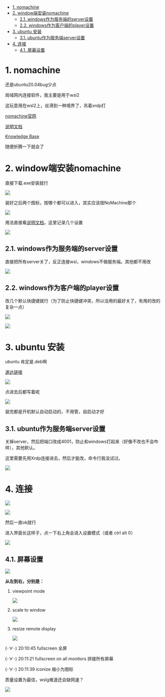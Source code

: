 <!-- TOC -->

- [1. nomachine](#1-nomachine)
- [2. window端安装nomachine](#2-window端安装nomachine)
  - [2.1. windows作为服务端的server设置](#21-windows作为服务端的server设置)
  - [2.2. windows作为客户端的player设置](#22-windows作为客户端的player设置)
- [3. ubuntu 安装](#3-ubuntu-安装)
  - [3.1. ubuntu作为服务端server设置](#31-ubuntu作为服务端server设置)
- [4. 连接](#4-连接)
  - [4.1. 屏幕设置](#41-屏幕设置)

<!-- /TOC -->

# 1. nomachine

还是ubuntu20.04bug少点

局域网内连接软件，我主要是用于wsl2

这玩意用在wsl2上，丝滑到一种境界了，吊着xrdp打

[nomachine官网](https://www.nomachine.com/)

[说明文档](https://kb.nomachine.com/DT07S00236?s=minimize%20the%20windows)

[Knowledge Base](https://kb.nomachine.com/)

随便折腾一下就会了

# 2. window端安装nomachine

直接下载.exe安装就行

![](https://cdn.jsdelivr.net/gh/gf9276/image/nomachine/0.png)

装好之后两个图标，按哪个都可以进入，其实应该按NoMachine那个

![](https://cdn.jsdelivr.net/gh/gf9276/image/nomachine/2.png)

用法直接看[说明文档](https://kb.nomachine.com/DT07S00236?s=minimize%20the%20windows)，这里记录几个设置

![](https://cdn.jsdelivr.net/gh/gf9276/image/nomachine/3.png)

## 2.1. windows作为服务端的server设置

直接把所有server关了，反正连接wsl，windows不做服务端。其他都不用改

![](https://cdn.jsdelivr.net/gh/gf9276/image/nomachine/20230815211220.png)

## 2.2. windows作为客户端的player设置

改几个默认快捷键就行（为了防止快捷键冲突，所以没用的最好关了，有用的改的复杂一点）

![](https://cdn.jsdelivr.net/gh/gf9276/image/nomachine/20230815211330.png)

![](https://cdn.jsdelivr.net/gh/gf9276/image/nomachine/20230815211611.png)


# 3. ubuntu 安装

ubuntu 肯定是.deb啊

[速达链接](https://downloads.nomachine.com/download/?id=3)

![](https://cdn.jsdelivr.net/gh/gf9276/image/nomachine/20230815213009.png)

点进去后都写着呢

![](https://cdn.jsdelivr.net/gh/gf9276/image/nomachine/20230815213049.png)

装完都是开机默认自动启动的，不用管，自启动才好

## 3.1. ubuntu作为服务端server设置

关掉server，然后把端口改成4001，防止和windows打起来（好像不改也不会咋样），其他默认。

这里需要先用Xrdp连接进去，然后才能改，命令行我没试过。

![](https://cdn.jsdelivr.net/gh/gf9276/image/nomachine/20230815213214.png)


# 4. 连接


![](https://cdn.jsdelivr.net/gh/gf9276/image/nomachine/20230815211913.png)

![](https://cdn.jsdelivr.net/gh/gf9276/image/nomachine/20230815212024.png)

然后一直ok就行

进入界面长这样子，点一下右上角会进入设置模式（或者 ctrl alt 0）

![](https://cdn.jsdelivr.net/gh/gf9276/image/nomachine/20230815212206.png)

## 4.1. 屏幕设置

![](https://cdn.jsdelivr.net/gh/gf9276/image/nomachine/20230815212250.png)

**从左到右，分别是：**

1. viewpoint mode

    ![](https://cdn.jsdelivr.net/gh/gf9276/image/nomachine/s0.png)

2. scale to window

    ![](https://cdn.jsdelivr.net/gh/gf9276/image/nomachine/s1.png)

3. resize remote display

    ![](https://cdn.jsdelivr.net/gh/gf9276/image/nomachine/s2.png)

(･∀･)​ 20:10:45
fullscreen 全屏

(･∀･)​ 20:11:21
fullscreen on all monitors 拼接所有屏幕

(･∀･)​ 20:11:39
iconize 缩小为图标

质量设置为最佳，wslg难道还会缺网速？

![](https://cdn.jsdelivr.net/gh/gf9276/image/nomachine/20230815214357.png)

